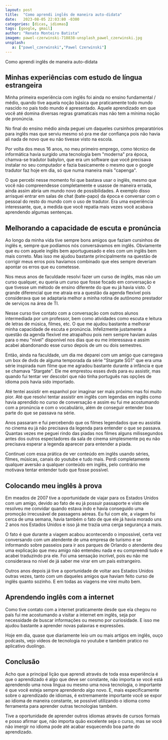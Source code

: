 ```yaml
---
layout: post
title:  "Como aprendi inglês de maneira auto-didata"
date:   2023-08-05 22:03:80 -0300
categories: [dicas, idiomas]
tags: [google, gmail]
author: "Renato Monteiro Batista"
imagem: pawel-czerwinski-710838-unsplash_pawel_czerwinski.jpg
unsplash:
   a: ["pawel_czerwinski","Pawel Czerwinski"]
---
```

Como aprendi inglês de maneira auto-didata

## Minhas experiências com estudo de língua estrangeira

Minha primeira experiência com inglês foi ainda no ensino fundamental / médio, quando tive aquela noção básica que praticamente todo mundo nascido no país todo mundo é apresentado. Aquele aprendizado em que você até domina diversas regras gramaticais mas não tem a mínima noção de pronúncia.

No final do ensino médio ainda peguei um daqueles cursinhos preparatórios para inglês mas que serviu mesmo só pra me dar confiança pois não havia ali nada de novo que eu não tivesse visto na escola.

Por volta dos meus 16 anos, no meu primeiro emprego, como técnico de informática havia surgido uma tecnologia bem "moderna" pra época, chamva-se tradutor babylon, que era um software que você precisava instalar no seu computador e fazia basicamente o mesmo que o google tradutor faz hoje em dia, só que numa maneira mais "capenga".

O que percebi nesse momento foi que bastava usar o inglês, mesmo que você não compreendesse completamente e usasse de maneira errada, ainda assim abria um mundo novo de possibilidades. A exemplo disso arrisquei entrar em salas de chat (bate-papo) da época e conversar com o pessoal do resto do mundo com o uso de tradutor. Era uma experiência interessante, que, a medida que você repatia mais vezes você acabava aprendendo algumas sentenças.

## Melhorando a capacidade de escuta e pronúncia

Ao longo da minha vida tive sempre bons amigos que faziam cursinhos de inglês e, sempre que podíamos nós conversávamos em inglês. Obviamente que eu com aquele inglês bem aportuguesado e eles com um inglês bem mais correto. Mas isso me ajudou bastante principalmente na questão de corrigir meus erros pois havíamos combinado que eles sempre deveriam apontar os erros que eu cometesse.

Nos meus anos de faculdade resolvi fazer um curso de inglês, mas não um curso qualquer, eu queria um curso que fosse focado em conversação e que tivesse um método de ensino diferente do que eu já havia visto. O grande diferencial que me atraía era a questão da agenda flexível pois considerava que se adaptaria melhor a minha rotina de autônomo prestador de serviços na área de TI.

Nesse curso tive contato com a conversação com outros alunos intermediada por um professor, bem como atividades como escuta e leitura de letras de música, filmes, etc. O que me ajudou bastante a melhorar minha capacidade de escuta e pronúncia. Infelizmente justamente a questão da agenda flexível me atrapalhou pois nem sempre haviam aulas para o meu "nível" disponível nos dias que eu me interessava e assim acabei abandonando esse curso depois de um ou dois semestres.

Então, ainda na faculdade, um dia me deparei com um amigo que carregava um box de dvds de alguma temporada da série "Stargate SG1" que era uma série inspirada num filme que me agradou bastante durante a infância e que se chamava "Stargate". Ele me emprestou esses dvds para eu assistir, mas quando fui tentar ver descobri que não tinha português nas opções de idioma pois havia sido importado.

Até tentei assistir em espanhol por imaginar ser mais próximo mas foi muito pior. Até que resolvi tentar assistir em inglês com legendas em inglês como havia aprendido no curso de conversação e assim eu fui me acostumando com a pronúncia e com o vocabulário, além de conseguir entender boa parte do que se passava na série.

Anos passaram e fui percebendo que os filmes legendados que eu assistia no cinema eu já não precisava da legenda para entender o que se passava. Quantas vezes me peguei rindo das piadas nos filmes alguns milissegundos antes dos outros espectadores da sala de cinema simplesmente pq eu não precisava esperar a legenda aparecer para entender a piada.

Continuei com essa prática de ver conteúdo em inglês usando séries, filmes, músicas, canais do youtube e tudo mais. Perdi completamente qualquer aversão a qualquer conteúdo em inglês, pelo contrário me motivava tentar entender tudo que fosse possível.

## Colocando meu inglês à prova

Em meados de 2007 tive a oportunidade de viajar para os Estados Unidos com um amigo, devido ao fato de eu já possuir passaporte e visto ele resolveu me convidar quando estava indo e havia conseguido uma promoção irrecusável de passagens aéreas. Eu fui com ele, a viagem foi cerca de uma semana, havia também o fato de que ele já havia morado uns 2 anos nos Estados Unidos e isso já me trazia uma cerga segurança a mais.

O fato é que durante a viagem acabou acontecendo o impossível, certa vez conversando com um atendente de uma empresa de turismo e se informando sobre passeios para ir aos parques de Orlando o atendente deu uma explicação que meu amigo não entendeu nada e eu compreendi tudo e acabei traduzindo pra ele. Foi uma sensação incrível, pois eu não me considerava no nível de já saber me virar em um país estrangeiro.

Outros anos depois já tive a oportunidade de voltar aos Estados Unidos outras vezes, tanto com um daqueles amigos que haviam feito curso de inglês quanto sozinho. E em todas as viagens me virei muito bem.

## Aprendendo inglês com a internet

Como tive contato com a internet praticamente desde que ela chegou no país fui me acostumando a visitar a internet em inglês, seja por necessidade de buscar informações ou mesmo por curiosidade. E isso me ajudou bastante a aprender novas palavras e expressões.

Hoje em dia, quase que diariamente leio um ou mais artigos em inglês, ouço podcasts, vejo vídeos de tecnologia no youtube e também pratico no aplicativo duolingo.

## Conclusão

Acho que a principal lição que aprendi através de toda essa experiência é que o aprendizado é algo que deve ser constante, não importa se você está aprendendo uma nova língua ou mesmo uma nova tecnologia, o importante é que você esteja sempre aprendendo algo novo. E, mais especificamente sobre o aprendizado de idiomas, é extremamente importante você se expor ao idioma de maneira constante, se possível utilizando o idioma como ferramenta para aprender outras tecnologias também.

Tive a oportunidade de aprender outros idiomas através de cursos formais e posso afirmar que, não importa quão excelente seja o curso, mas se você não imergir no idioma pode até acabar esquecendo boa parte do aprendizado.